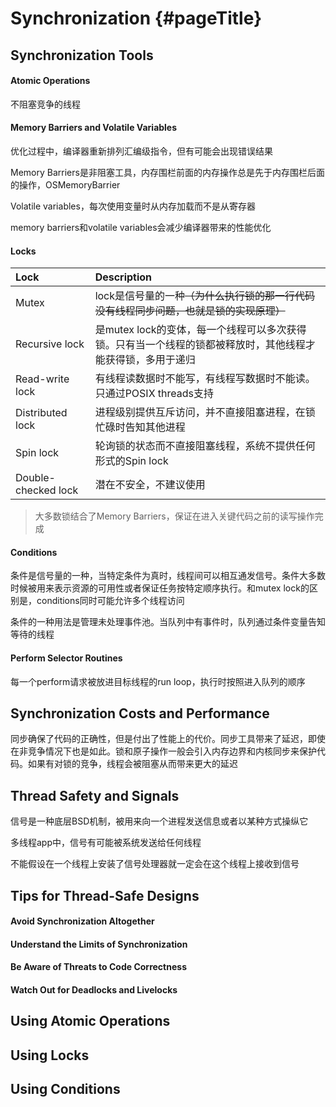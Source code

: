 # Synchronization {#pageTitle}

## Synchronization Tools

#### Atomic Operations

不阻塞竞争的线程

#### Memory Barriers and Volatile Variables

优化过程中，编译器重新排列汇编级指令，但有可能会出现错误结果

Memory Barriers是非阻塞工具，内存围栏前面的内存操作总是先于内存围栏后面的操作，OSMemoryBarrier

Volatile variables，每次使用变量时从内存加载而不是从寄存器

memory barriers和volatile variables会减少编译器带来的性能优化

#### Locks

| Lock | Description |
| :--- | :--- |
| Mutex | lock是信号量的一种~~（为什么执行锁的那一行代码没有线程同步问题，也就是锁的实现原理）~~ |
| Recursive lock | 是mutex lock的变体，每一个线程可以多次获得锁。只有当一个线程的锁都被释放时，其他线程才能获得锁，多用于递归 |
| Read-write lock | 有线程读数据时不能写，有线程写数据时不能读。只通过POSIX threads支持 |
| Distributed lock | 进程级别提供互斥访问，并不直接阻塞进程，在锁忙碌时告知其他进程 |
| Spin lock | 轮询锁的状态而不直接阻塞线程，系统不提供任何形式的Spin lock |
| Double-checked lock | 潜在不安全，不建议使用 |

> 大多数锁结合了Memory Barriers，保证在进入关键代码之前的读写操作完成

#### Conditions

条件是信号量的一种，当特定条件为真时，线程间可以相互通发信号。条件大多数时候被用来表示资源的可用性或者保证任务按特定顺序执行。和mutex lock的区别是，conditions同时可能允许多个线程访问

条件的一种用法是管理未处理事件池。当队列中有事件时，队列通过条件变量告知等待的线程

#### Perform Selector Routines

每一个perform请求被放进目标线程的run loop，执行时按照进入队列的顺序

## Synchronization Costs and Performance

同步确保了代码的正确性，但是付出了性能上的代价。同步工具带来了延迟，即使在非竞争情况下也是如此。锁和原子操作一般会引入内存边界和内核同步来保护代码。如果有对锁的竞争，线程会被阻塞从而带来更大的延迟

## Thread Safety and Signals

信号是一种底层BSD机制，被用来向一个进程发送信息或者以某种方式操纵它

多线程app中，信号有可能被系统发送给任何线程

不能假设在一个线程上安装了信号处理器就一定会在这个线程上接收到信号

## Tips for Thread-Safe Designs

#### Avoid Synchronization Altogether

#### Understand the Limits of Synchronization

#### Be Aware of Threats to Code Correctness

#### Watch Out for Deadlocks and Livelocks

## Using Atomic Operations

## Using Locks

## Using Conditions



